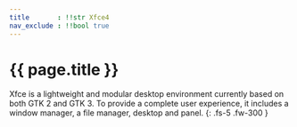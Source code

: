 ```yaml
---
title     	: !!str Xfce4
nav_exclude	: !!bool true
---
```


# {{ page.title }}

Xfce is a lightweight and modular desktop environment currently based on both GTK 2 and GTK 3. To provide a complete user experience, it includes a window manager, a file manager, desktop and panel.
{: .fs-5 .fw-300 }
